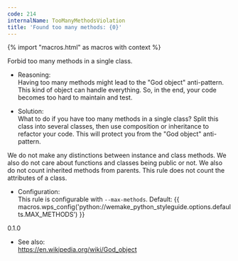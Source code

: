 ```yaml
---
code: 214
internalName: TooManyMethodsViolation
title: 'Found too many methods: {0}'
---
```


{% import "macros.html" as macros with context %}

Forbid too many methods in a single class.

  - Reasoning:  
    Having too many methods might lead to the "God object" anti-pattern.
    This kind of object can handle everything. So, in the end, your code
    becomes too hard to maintain and test.

  - Solution:  
    What to do if you have too many methods in a single class? Split
    this class into several classes, then use composition or inheritance
    to refactor your code. This will protect you from the "God object"
    anti-pattern.

We do not make any distinctions between instance and class methods. We
also do not care about functions and classes being public or not. We
also do not count inherited methods from parents. This rule does not
count the attributes of a class.

  - Configuration:  
    This rule is configurable with `--max-methods`. Default:
    {{ macros.wps_config('python://wemake_python_styleguide.options.defaults.MAX_METHODS') }}

<div class="versionadded">

0.1.0

</div>

  - See also:  
    <https://en.wikipedia.org/wiki/God_object>
